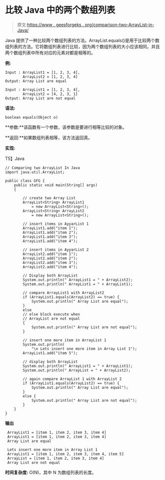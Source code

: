 # 比较 Java 中的两个数组列表

> 原文:[https://www . geesforgeks . org/comparison-two-ArrayList-in-Java/](https://www.geeksforgeeks.org/comparing-two-arraylist-in-java/)

Java 提供了一种比较两个数组列表的方法。ArrayList.equals()是用于比较两个数组列表的方法。它将数组列表进行比较，因为两个数组列表的大小应该相同，并且两个数组列表中所有对应的元素对都是相等的。

**例:**

```
Input : ArrayList1 = [1, 2, 3, 4],
        ArrayList2 = [1, 2, 3, 4]
Output: Array List are equal

Input : ArrayList1 = [1, 2, 3, 4],
        ArrayList2 = [4, 2, 3, 1]
Output: Array List are not equal
```

**语法:**

```
boolean equals(Object o)
```

**参数:**该函数有一个参数，该参数是要进行相等比较的对象。

**返回:**如果数组列表相等，该方法返回真。

**实现:**

T5】Java

```
// Comparing two ArrayList In Java
import java.util.ArrayList;

public class GFG {
    public static void main(String[] args)
    {

        // create two Array List
        ArrayList<String> ArrayList1
            = new ArrayList<String>();
        ArrayList<String> ArrayList2
            = new ArrayList<String>();

        // insert items in AyyarList 1
        ArrayList1.add("item 1");
        ArrayList1.add("item 2");
        ArrayList1.add("item 3");
        ArrayList1.add("item 4");

        // insert items in AyyarList 2
        ArrayList2.add("item 1");
        ArrayList2.add("item 2");
        ArrayList2.add("item 3");
        ArrayList2.add("item 4");

        // Display both ArrayList
        System.out.println(" ArrayList1 = " + ArrayList2);
        System.out.println(" ArrayList1 = " + ArrayList1);

        // compare ArrayList1 with ArrayList2
        if (ArrayList1.equals(ArrayList2) == true) {
            System.out.println(" Array List are equal");
        }
        else
        // else block execute when
        // ArrayList are not equal
        {
            System.out.println(" Array List are not equal");
        }

        // insert one more item in ArrayList 1
        System.out.println(
            "\n Lets insert one more item in Array List 1");
        ArrayList1.add("item 5");

        // display both ArrayList
        System.out.println(" ArrayList1 = " + ArrayList1);
        System.out.println(" ArrayList = " + ArrayList2);

        // again compare ArrayList 1 with ArrayList 2
        if (ArrayList1.equals(ArrayList2) == true) {
            System.out.println(" Array List are equal");
        }
        else {
            System.out.println(" Array List are not equal");
        }
    }
}
```

**输出**

```
 ArrayList1 = [item 1, item 2, item 3, item 4]
 ArrayList1 = [item 1, item 2, item 3, item 4]
 Array List are equal

 Lets insert one more item in Array List 1
 ArrayList1 = [item 1, item 2, item 3, item 4, item 5]
 ArrayList = [item 1, item 2, item 3, item 4]
 Array List are not equal

```

**时间复杂度:** O(N)，其中 N 为数组列表的长度。